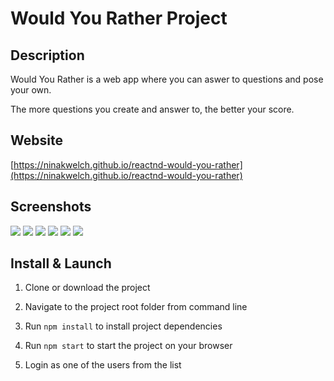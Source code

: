 # Would You Rather Project

## Description

Would You Rather is a web app where you can aswer to questions and pose your own.

The more questions you create and answer to, the better your score.

## Website

[https://ninakwelch.github.io/reactnd-would-you-rather](https://ninakwelch.github.io/reactnd-would-you-rather)

## Screenshots

![](https://res.cloudinary.com/ninaw/image/upload/c_scale,w_375/v1594736814/would_you_rather_1_krwqat.png)
![](https://res.cloudinary.com/ninaw/image/upload/c_scale,w_375/v1594736815/would_you_rather_2_njms80.png)
![](https://res.cloudinary.com/ninaw/image/upload/c_scale,w_375/v1594736814/would_you_rather_3_hsmuj3.png)
![](https://res.cloudinary.com/ninaw/image/upload/c_scale,w_375/v1594736811/would_you_rather_4_uvgglb.png)
![](https://res.cloudinary.com/ninaw/image/upload/c_scale,w_375/v1594736817/would_you_rather_5_lokspq.png)
![](https://res.cloudinary.com/ninaw/image/upload/c_scale,w_375/v1594736812/would_you_rather_6_hpcqse.png)

## Install & Launch

1. Clone or download the project

2. Navigate to the project root folder from command line

3. Run `npm install` to install project dependencies

4. Run `npm start` to start the project on your browser

5. Login as one of the users from the list
